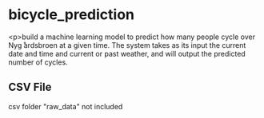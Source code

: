 # bicycle_prediction
&lt;p>build a machine learning model to predict how many people cycle over Nyg ̊ardsbroen at a given time.  The system takes as its input the current date and time and current or past weather, and will output the predicted number of cycles.

## CSV File
  csv folder "raw_data" not included
